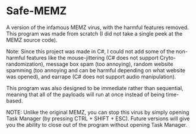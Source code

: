 # Safe-MEMZ
A version of the infamous MEMZ virus, with the harmful features removed. This program was made from scratch (I did not take a single peek at the MEMZ source code).

Note: Since this project was made in C#, I could not add some of the non-harmful features like the mouse-jittering (C# does not support Cryto-randomization), message box spam (too annoying), random website spamming (too annoying and can be harmful depending on what website was opened), and earrape (C# does not support audio manipulation).

This program was also designed to be immediate rather than sequential, meaning that all of the payloads will run at once instead of being time-based.

NOTE: Unlike the original MEMZ, you can stop this virus by simply opening Task Manager (by pressing CTRL + SHIFT + ESC). Future versions will give you the ability to close out of the program without opening Task Manager.
